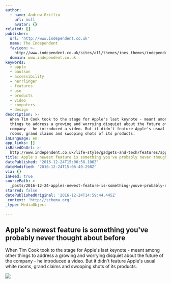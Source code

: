 ```yaml
---
author:
  - name: Andrew Griffin
    url: null
    avatar: {}
related: []
publisher:
  url: 'http://www.independent.co.uk'
  name: The Independent
  favicon: >-
    http://www.independent.co.uk/sites/all/themes/ines_themes/independent_theme/favicon.ico
  domain: www.independent.co.uk
keywords:
  - apple
  - paulson
  - accessibility
  - herrlinger
  - features
  - use
  - products
  - video
  - computers
  - design
description: >-
  When Tim Cook took to the stage for Apple's last keynote - meant among other
  things to address a growing and worrying disquiet about the future of the
  company - he introduced a video. But it didn't feature Apple's usual white
  rooms, grand claims and swooping shots of its products.
inLanguage: en
app_links: []
isBasedOnUrl: >-
  http://www.independent.co.uk/life-style/gadgets-and-tech/features/apple-iphone-ipad-accessibility-macbook-pro-mac-disability-apple-watch-a7492226.html
title: Apple's newest feature is something you've probably never thought about before
datePublished: '2016-12-24T15:06:58.106Z'
dateModified: '2016-12-24T15:06:49.298Z'
via: {}
inFeed: true
sourcePath: >-
  _posts/2016-12-24-apples-newest-feature-is-something-youve-probably-never-th.md
starred: false
datePublishedOriginal: '2016-12-24T14:59:44.445Z'
_context: 'http://schema.org'
_type: MediaObject

---
```

<article style=""><h1>Apple's newest feature is something you've probably never thought about before</h1><p>When Tim Cook took to the stage for Apple's last keynote - meant among other things to address a growing and worrying disquiet about the future of the company - he introduced a video. But it didn't feature Apple's usual white rooms, grand claims and swooping shots of its products.</p><img src="https://static.independent.co.uk/s3fs-public/thumbnails/image/2016/12/23/11/timcook.jpg" /></article>